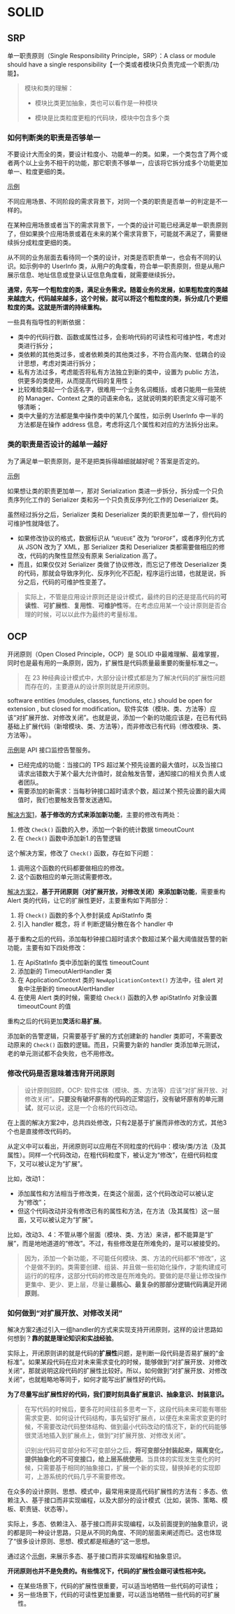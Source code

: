 # SOLID

## SRP

单一职责原则（Single Responsibility Principle，SRP）：A class or module should have a single responsibility【一个类或者模块只负责完成一个职责/功能】。

> 模块和类的理解：
>
> - 模块比类更加抽象，类也可以看作是一种模块
>
> - 模块是比类粒度更粗的代码块，模块中包含多个类

### 如何判断类的职责是否够单一

不要设计大而全的类，要设计粒度小、功能单一的类。如果，一个类包含了两个或者两个以上业务不相干的功能，那它职责不够单一，应该将它拆分成多个功能更加单一、粒度更细的类。

[示例](./srp-example-1.go)

不同应用场景、不同阶段的需求背景下，对同一个类的职责是否单一的判定是不一样的。

在某种应用场景或者当下的需求背景下，一个类的设计可能已经满足单一职责原则了，但如果换个应用场景或着在未来的某个需求背景下，可能就不满足了，需要继续拆分成粒度更细的类。

从不同的业务层面去看待同一个类的设计，对类是否职责单一，也会有不同的认识。如示例中的 UserInfo 类，从用户的角度看，符合单一职责原则，但是从用户展示信息、地址信息或登录认证信息角度看，就需要继续拆分。

**通常，先写一个粗粒度的类，满足业务需求。随着业务的发展，如果粗粒度的类越来越庞大，代码越来越多，这个时候，就可以将这个粗粒度的类，拆分成几个更细粒度的类。这就是所谓的持续重构。**

一些具有指导性的判断依据：

- 类中的代码行数、函数或属性过多，会影响代码的可读性和可维护性，考虑对类进行拆分；
- 类依赖的其他类过多，或者依赖类的其他类过多，不符合高内聚、低耦合的设计思想，考虑对类进行拆分；
- 私有方法过多，考虑能否将私有方法独立到新的类中，设置为 public 方法，供更多的类使用，从而提高代码的复用性；
- 比较难给类起一个合适名字，很难用一个业务名词概括，或者只能用一些笼统的 Manager、Context 之类的词语来命名，这就说明类的职责定义得可能不够清晰；
- 类中大量的方法都是集中操作类中的某几个属性，如示例 UserInfo 中一半的方法都是在操作 address 信息，考虑将这几个属性和对应的方法拆分出来。

### 类的职责是否设计的越单一越好

为了满足单一职责原则，是不是把类拆得越细就越好呢？答案是否定的。

[示例](./srp-example-2.go)

如果想让类的职责更加单一，那对 Serialization 类进一步拆分，拆分成一个只负责序列化工作的 Serializer 类和另一个只负责反序列化工作的 Deserializer 类。

虽然经过拆分之后，Serializer 类和 Deserializer 类的职责更加单一了，但代码的可维护性就降低了。

- 如果修改协议的格式，数据标识从 “`UEUEUE`” 改为 “`DFDFDF`”，或者序列化方式从 JSON 改为了 XML，那 Serializer 类和 Deserializer 类都需要做相应的修改，代码的内聚性显然没有原来 Serialization 高了。
- 而且，如果仅仅对 Serializer 类做了协议修改，而忘记了修改 Deserializer 类的代码，那就会导致序列化、反序列化不匹配，程序运行出错，也就是说，拆分之后，代码的可维护性变差了。

> 实际上，不管是应用设计原则还是设计模式，最终的目的还是提高代码的**可读性**、**可扩展性**、**复用性**、**可维护性**等。在考虑应用某一个设计原则是否合理的时候，可以以此作为最终的考量标准。

## OCP

开闭原则（Open Closed Principle，OCP）是 SOLID 中最难理解、最难掌握，同时也是最有用的一条原则，因为，扩展性是代码质量最重要的衡量标准之一。

> 在 23 种经典设计模式中，大部分设计模式都是为了解决代码的扩展性问题而存在的，主要遵从的设计原则就是开闭原则。

software entities (modules, classes, functions, etc.) should be open for extension , but closed for modification。软件实体（模块、类、方法等）应该“对扩展开放、对修改关闭”。也就是说，添加一个新的功能应该是，在已有代码基础上扩展代码（新增模块、类、方法等），而非修改已有代码（修改模块、类、方法等）。

[示例](./ocp-example-1.go)是 API 接口监控告警服务。

- 已经完成的功能：当接口的 TPS 超过某个预先设置的最大值时，以及当接口请求出错数大于某个最大允许值时，就会触发告警，通知接口的相关负责人或者团队。
- 需要添加的新需求：当每秒钟接口超时请求个数，超过某个预先设置的最大阈值时，我们也要触发告警发送通知。

[解决方案1](./ocp-example-2.go)，**基于修改的方式来添加新功能**，主要的修改有两处：

1. 修改 `Check()` 函数的入参，添加一个新的统计数据 timeoutCount
2. 在 `Check()` 函数中添加新1.的告警逻辑

这个解决方案，修改了 `Check()` 函数，存在如下问题：

1. 调用这个函数的代码都要做相应的修改。
2. 这个函数相应的单元测试需要修改。

[解决方案2](./ocp-example-3.go)，**基于开闭原则（对扩展开放，对修改关闭）来添加新功能**，需要重构 Alert 类的代码，让它的扩展性更好，主要重构如下两部分：

1. 将 `Check()` 函数的多个入参封装成 ApiStatInfo 类
2. 引入 handler 概念，将 if 判断逻辑分散在各个 handler 中

基于重构之后的代码，添加每秒钟接口超时请求个数超过某个最大阈值就告警的新功能，主要有如下四处修改：

1. 在 ApiStatInfo 类中添加新的属性 timeoutCount
2. 添加新的 TimeoutAlertHandler 类
3. 在 ApplicationContext 类的 `NewApplicationContext()` 方法中，往 alert 对象中注册新的 timeoutAlertHandler
4. 在使用 Alert 类的时候，需要给 `Check()` 函数的入参 apiStatInfo 对象设置 timeoutCount 的值

重构之后的代码更加**灵活**和**易扩展**。

添加新的告警逻辑，只需要基于扩展的方式创建新的 handler 类即可，不需要改动原来的 `Check()` 函数的逻辑。而且，只需要为新的 handler 类添加单元测试，老的单元测试都不会失败，也不用修改。

### 修改代码是否意味着违背开闭原则

> 设计原则回顾，OCP: 软件实体（模块、类、方法等）应该“对扩展开放、对修改关闭”。**只要没有破坏原有的代码的正常运行，没有破坏原有的单元测试**，就可以说，这是一个合格的代码改动。

在上面的解决方案2中，总共四处修改，只有2是基于扩展而非修改的方式，其他3个也是直接修改代码的。

从定义中可以看出，开闭原则可以应用在不同粒度的代码中：模块/类/方法（及其属性）。同样一个代码改动，在粗代码粒度下，被认定为“修改”，在细代码粒度下，又可以被认定为“扩展”。

比如，改动1：

- 添加属性和方法相当于修改类，在类这个层面，这个代码改动可以被认定为“修改”；
- 但这个代码改动并没有修改已有的属性和方法，在方法（及其属性）这一层面，又可以被认定为“扩展”。

比如，改动3、4：不管从哪个层面（模块、类、方法）来讲，都不能算是“扩展”，而是地地道道的“修改”。不过，有些修改是在所难免的，是可以被接受的。

> 因为，添加一个新功能，不可能任何模块、类、方法的代码都不“修改”，这个是做不到的。类需要创建、组装、并且做一些初始化操作，才能构建成可运行的的程序，这部分代码的修改是在所难免的。要做的是尽量让修改操作更集中、更少、更上层，尽量让**最核心、最复杂的那部分逻辑代码满足开闭原则**。

### 如何做到“对扩展开放、对修改关闭”

解决方案2通过引入一组handler的方式来实现支持开闭原则，这样的设计思路如何想到？**靠的就是理论知识和实战经验**。

实际上，开闭原则讲的就是代码的**扩展性**问题，是判断一段代码是否易扩展的“金标准”。如果某段代码在应对未来需求变化的时候，能够做到“对扩展开放、对修改关闭”，那就说明这段代码的扩展性比较好。所以，如何做到“对扩展开放、对修改关闭”，也就粗略地等同于，如何才能写出扩展性好的代码。

**为了尽量写出扩展性好的代码，我们要时刻具备扩展意识、抽象意识、封装意识。**

> 在写代码的时候后，要多花时间往前多思考一下，这段代码未来可能有哪些需求变更、如何设计代码结构，事先留好扩展点，以便在未来需求变更的时候，不需要改动代码整体结构、做到最小代码改动的情况下，新的代码能够很灵活地插入到扩展点上，做到“对扩展开放、对修改关闭”。
>
> 识别出代码可变部分和不可变部分之后，**将可变部分封装起来，隔离变化，提供抽象化的不可变接口，给上层系统使用**。当具体的实现发生变化的时候，只需要基于相同的抽象接口，扩展一个新的实现，替换掉老的实现即可，上游系统的代码几乎不需要修改。

在众多的设计原则、思想、模式中，最常用来提高代码扩展性的方法有：多态、依赖注入、基于接口而非实现编程，以及大部分的设计模式（比如，装饰、策略、模板、职责链、状态等）。

实际上，多态、依赖注入、基于接口而非实现编程，以及前面提到的抽象意识，说的都是同一种设计思路，只是从不同的角度、不同的层面来阐述而已。这也体现了“很多设计原则、思想、模式都是相通的”这一思想。

通过这个[示例](./ocp-example-4.go)，来展示多态、基于接口而非实现编程和抽象意识。

**开闭原则也并不是免费的。有些情况下，代码的扩展性会跟可读性相冲突。**

- 在某些场景下，代码的扩展性很重要，可以适当地牺牲一些代码的可读性；
- 另一些场景下，代码的可读性更加重要，可以适当地牺牲一些代码的可扩展性。

